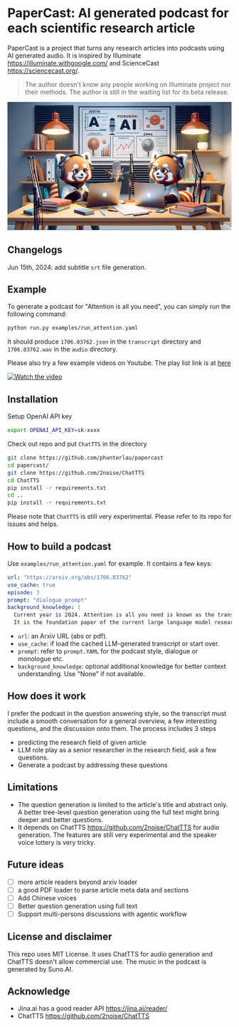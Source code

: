 # PaperCast: AI generated podcast for each scientific research article

PaperCast is a project that turns any research articles into podcasts using AI generated audio. It is inspired by Illuminate <https://illuminate.withgoogle.com/> and ScienceCast <https://sciencecast.org/>.

> The author doesn't know any people working on Illuminate project nor their methods. The author is still in the waiting list for its beta release.

![image](papercast.png)

## Changelogs

Jun 15th, 2024: add subtitle `srt` file generation.

## Example

To generate a podcast for "Attention is all you need", you can simply run the following command:

```sh
python run.py examples/run_attention.yaml
```

It should produce `1706.03762.json` in the `transcript` directory and `1706.03762.wav` in the `audio` directory. 

Please also try a few example videos on Youtube. The play list link is at [here](https://www.youtube.com/watch?v=IpuUIDOfArY&list=PLdZH-mptYlBHSHV5Ij6AgRt577UlGKaGR)

[![Watch the video](https://img.youtube.com/vi/u6VHe1lJ94A/0.jpg)](https://youtu.be/u6VHe1lJ94A?si=7N3lT1akB1lAYLb8)


## Installation

Setup OpenAI API key

```sh
export OPENAI_API_KEY=sk-xxxx
```

Check out repo and put `ChatTTS` in the directory

```sh
git clone https://github.com/phunterlau/papercast
cd papercast/
git clone https://github.com/2noise/ChatTTS
cd ChatTTS
pip install -r requirements.txt
cd ..
pip install -r requirements.txt
```

Please note that `ChatTTS` is still very experimental. Please refer to its repo for issues and helps.

## How to build a podcast

Use `examples/run_attention.yaml` for example. It contains a few keys:

```YAML
url: "https://arxiv.org/abs/1706.03762"
use_cache: true
episode: 3
prompt: "dialogue_prompt"
background_knowledge: |
  Current year is 2024. Attention is all you need is known as the transformer paper published in 2017 by Google.
  It is the foundation paper of the current large language model research.
```

* `url`: an Arxiv URL (abs or pdf).
* `use_cache`: if load the cached LLM-generated transcript or start over.
* `prompt`: refer to `prompt.YAML` for the podcast style, dialogue or monologue etc.
* `background_knowledge`: optional additional knowledge for better context understanding. Use "None" if not available.

## How does it work

I prefer the podcast in the question answering style, so the transcript must include a smooth conversation for a general overview, a few interesting questions, and the discussion onto them. The process includes 3 steps

* predicting the research field of given article
* LLM role play as a senior researcher in the research field, ask a few questions.
* Generate a podcast by addressing these questions

## Limitations

* The question generation is limited to the article's title and abstract only. A better tree-level question generation using the full text might bring deeper and better questions.
* It depends on ChatTTS <https://github.com/2noise/ChatTTS> for audio generation. The features are still very experimental and the speaker voice lottery is very tricky.

## Future ideas

- [ ] more article readers beyond arxiv loader
- [ ] a good PDF loader to parse article meta data and sections
- [ ] Add Chinese voices
- [ ] Better question generation using full text
- [ ] Support multi-persons discussions with agentic workflow

## License and disclaimer

This repo uses MIT License. It uses ChatTTS for audio generation and ChatTTS doesn't allow commercial use. The music in the podcast is generated by Suno.AI.

## Acknowledge

* Jina.ai has a good reader API <https://jina.ai/reader/>
* ChatTTS <https://github.com/2noise/ChatTTS>

